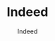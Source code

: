 ---
title: "Indeed"
description: "Largest job search engine with millions of listings. Search by location, salary, and company."
topic: "Job Boards & Career"
category: job
author: "Indeed"
url: "https://indeed.com/"
tags: ["job-search", "all-industries", "salary-info"]
difficulty: all
format: platform
estimatedTime: "Variable"
license: "Proprietary"
isFree: true
isOpenSource: false
publishedAt: 2025-10-16
featured: false
---